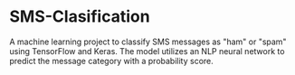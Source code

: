 # SMS-Clasification
A machine learning project to classify SMS messages as "ham" or "spam" using TensorFlow and Keras. The model utilizes an NLP neural network to predict the message category with a probability score.
